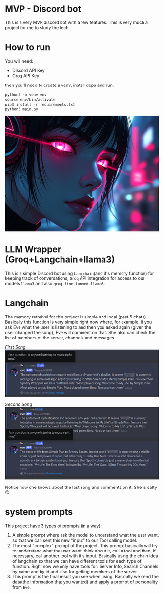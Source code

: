 # MVP - Discord bot
This is a very MVP discord bot with a few features. This is very much a project for me to study the tech.

# How to run
You will need:
- Discord API Key
- Groq API Key

then you'll need to create a venv, install deps and run:
```
python3 -m venv env
source env/bin/activate
pip3 install -r requirements.txt
python3 main.py
```
![](/images/eve_hello.jpeg)

# LLM Wrapper (Groq+Langchain+llama3)
This is a simple Discord bot using `Langchain`(and it's memory function) for keeping track of conversations, `Groq` API integration for access to our models `llama3` and also `groq-fine-tunned-llama3`.

# Langchain
The memory retreivel for this project is simple and local (past 5 chats). Basically this function is very simple right now where, for example, if you ask Eve what the user is listening to and then you asked again (given the user changed the song), Eve will comment on that. She also can check the list of members of the server, channels and messages.

*First Song*
![](/images/eve_memory.png)

*Second Song*
![](/images/eve_memory_remember.png)

Notice how she knows about the last song and comments on it. She is salty 😜

# system prompts
This project have 3 types of prompts (in a way):
1. A simple prompt where ask the model to understand what the user want, so that we can sent this new "input" to our Tool calling model.
2. The most "complex" prompt of the project. This prompt basically will try to: understand what the user want, think about it, call a tool and then, if necessary, call another tool with it's input. Basically using the chain idea of langchain so that we can have different tools for each type of function. Right now we only have tools for: Server Info, Search Channels by name and by id and also for getting members of the server.
3. This prompt is the final result you see when using. Basically we send the data(the information that you wanted) and apply a prompt of personality from `Eve`.

